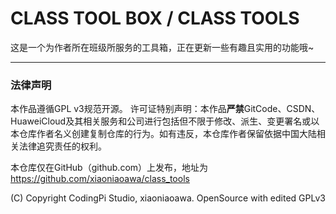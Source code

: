 # CLASS TOOL BOX / CLASS TOOLS
这是一个为作者所在班级所服务的工具箱，正在更新一些有趣且实用的功能哦~

---

### 法律声明
本作品遵循GPL v3规范开源。
许可证特别声明：本作品**严禁**GitCode、CSDN、HuaweiCloud及其相关服务和公司进行包括但不限于修改、派生、变更署名或以本仓库作者名义创建复制仓库的行为。如有违反，本仓库作者保留依据中国大陆相关法律追究责任的权利。

本仓库仅在GitHub（github.com）上发布，地址为 https://github.com/xiaoniaoawa/class_tools

(C) Copyright CodingPi Studio, xiaoniaoawa. OpenSource with edited GPLv3
